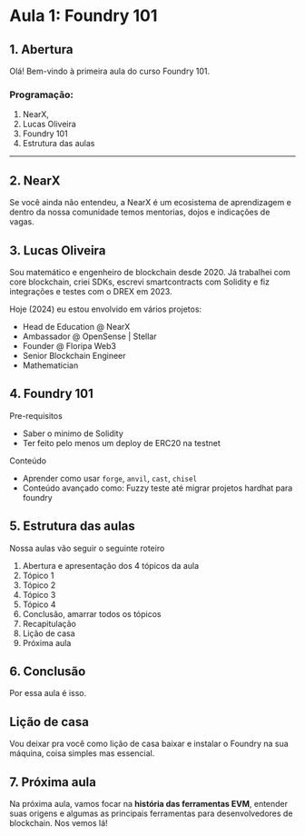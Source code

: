 # Aula 1: **Foundry 101**

## 1. Abertura

Olá! Bem-vindo à primeira aula do curso Foundry 101.

### Programação:

1. NearX,
2. Lucas Oliveira
3. Foundry 101
4. Estrutura das aulas

---

## 2. NearX

Se você ainda não entendeu, a NearX é um ecosistema de aprendizagem e dentro da nossa comunidade temos mentorias, dojos e indicações de vagas.

## 3. Lucas Oliveira

Sou matemático e engenheiro de blockchain desde 2020.
Já trabalhei com core blockchain, criei SDKs, escrevi smartcontracts com Solidity e fiz integrações e testes com o DREX em 2023.

Hoje (2024) eu estou envolvido em vários projetos:

- Head de Education @ NearX
- Ambassador @ OpenSense | Stellar
- Founder @ Floripa Web3
- Senior Blockchain Engineer
- Mathematician

## 4. Foundry 101

Pre-requisitos

- Saber o minimo de Solidity
- Ter feito pelo menos um deploy de ERC20 na testnet

Conteúdo

- Aprender como usar `forge`, `anvil`, `cast`, `chisel`
- Conteúdo avançado como: Fuzzy teste até migrar projetos hardhat para foundry

## 5. Estrutura das aulas

Nossa aulas vão seguir o seguinte roteiro

1. Abertura e apresentação dos 4 tópicos da aula
2. Tópico 1
3. Tópico 2
4. Tópico 3
5. Tópico 4
6. Conclusão, amarrar todos os tópicos
7. Recapitulação
8. Lição de casa
9. Próxima aula

## 6. Conclusão

Por essa aula é isso.

## Lição de casa

Vou deixar pra você como lição de casa baixar e instalar o Foundry na sua máquina, coisa simples mas essencial.

## 7. Próxima aula

Na próxima aula, vamos focar na **história das ferramentas EVM**, entender suas origens e algumas as principais ferramentas para desenvolvedores de blockchain. Nos vemos lá!

